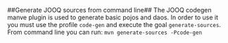 ##Generate JOOQ sources from command line##
The JOOQ codegen manve plugin is used to generate basic pojos and daos. In order to use it you must use the profile `code-gen` and execute the goal `generate-sources`.  
From command line you can run: `mvn generate-sources -Pcode-gen`
